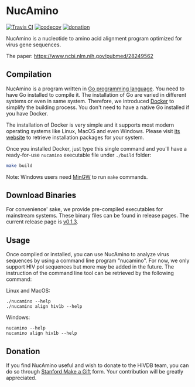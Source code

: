 NucAmino
========

[![Travis CI](https://api.travis-ci.org/hivdb/nucamino.svg?branch=master)](https://travis-ci.org/hivdb/nucamino)
[![codecov](https://codecov.io/gh/hivdb/nucamino/branch/master/graph/badge.svg)](https://codecov.io/gh/hivdb/nucamino)
[![donation](https://img.shields.io/badge/Donate-Stanford_Giving-green.svg)][donation]

NucAmino is a nucleotide to amino acid alignment program optimized for virus
gene sequences.

The paper: https://www.ncbi.nlm.nih.gov/pubmed/28249562


Compilation
-----------

NucAmino is a program written in [Go programming language][golang]. You need
to have Go installed to compile it. The installation of Go are varied in
different systems or even in same system. Therefore, we introduced
[Docker][docker] to simplify the building process. You don't need to have
a native Go installed if you have Docker.

The installation of Docker is very simple and it supports most modern
operating systems like Linux, MacOS and even Windows. Please visit
[its website][docker] to retrieve installation packages for your system.

Once you installed Docker, just type this single command and you'll have a
ready-for-use `nucamino` executable file under `./build` folder:

```bash
make build
```

Note: Windows users need [MinGW][mingw] to run `make` commands.

Download Binaries
-----------------

For convenience' sake, we provide pre-compiled executables for mainstream
systems. These binary files can be found in release pages. The current
release page is [v0.1.3][latest].

Usage
-----

Once compiled or installed, you can use NucAmino to analyze virus sequences
by using a command line program "nucamino". For now, we only support HIV
pol sequences but more may be added in the future. The instruction of the
command line tool can be retrieved by the following command:

Linux and MacOS:

```shell
./nucamino --help
./nucamino align hiv1b --help
```

Windows:

```windows
nucamino --help
nucamino align hiv1b --help
```

Donation
--------

If you find NucAmino useful and wish to donate to the HIVDB team, you can do
so through [Stanford Make a Gift][donation] form. Your contribution will be
greatly appreciated.


[golang]: https://golang.org/
[docker]: https://www.docker.com/
[mingw]: http://www.mingw.org/
[latest]: https://github.com/hivdb/NucAmino/releases/tag/v0.1.3
[donation]: https://giving.stanford.edu/goto/shafergift
